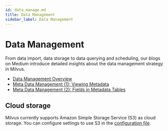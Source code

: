 ```yaml
---
id: data_manage.md
title: Data Management
sidebar_label: Data Management
---
```


# Data Management

From data import, data storage to data querying and scheduling, our blogs on Medium introduce detailed insights about the data management strategy in Milvus. 

- [Data Management Overview](https://medium.com/@milvusio/managing-data-in-massive-scale-vector-search-engine-db2e8941ce2f)
- [Meta Data Management (1): Viewing Metadata](https://medium.com/@milvusio/milvus-metadata-management-1-6b9e05c06fb0)
- [Meta Data Management (2): Fields in Metadata Tables](https://medium.com/@milvusio/milvus-metadata-management-2-fields-in-the-metadata-table-3bf0d296ca6d)

## Cloud storage

Milvus currently supports Amazon Simple Storage Service (S3) as cloud storage. You can configure settings to use S3 in the [configuration file](milvus_config.md). 
